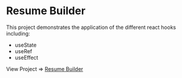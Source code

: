 # Resume Builder

This project demonstrates the application of the different react hooks including:

- useState
- useRef
- useEffect

View Project => [Resume Builder](https://projectresumebuilder.netlify.app/)
